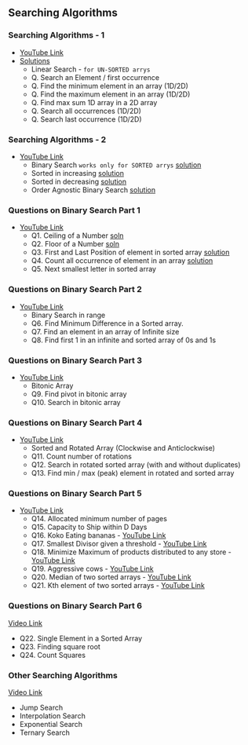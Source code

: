 
## Searching Algorithms
### Searching Algorithms - 1
- [YouTube Link](https://youtu.be/slqFdKVMjeQ)
- [Solutions](https://github.com/000deepak/java_Course_shaswatTiwari/blob/master/Lecture-017%20-%20Linear%20Search/code/LinearSearch.java)
    - Linear Search - `for UN-SORTED arrys`
    - Q. Search an Element / first occurrence
    - Q. Find the minimum element in an array (1D/2D)
    - Q. Find the maximum element in an array (1D/2D)
    - Q. Find max sum 1D array in a 2D array
    - Q. Search all occurrences (1D/2D)
    - Q. Search last occurrence (1D/2D)

### Searching Algorithms - 2
- [YouTube Link](https://youtu.be/kOIECDEUzaI)
    - Binary Search  `works only for SORTED arrys`  [solution](https://github.com/000deepak/dsa/blob/master/src/Searching/BinarySearch.java)
    - Sorted in increasing [solution](https://github.com/000deepak/dsa/blob/master/src/Searching/BinarySearch.java)
    - Sorted in decreasing [solution](https://github.com/000deepak/dsa/blob/master/src/Searching/BinarySearch.java)
    - Order Agnostic Binary Search [solution](https://github.com/000deepak/dsa/blob/master/src/Searching/BinarySearch.java)

### Questions on Binary Search Part 1
- [YouTube Link](https://youtu.be/P-vl_BrdxJA)
    - Q1. Ceiling of a Number  [soln](https://github.com/000deepak/dsa/blob/master/src/Searching/BinarySearchFloorCeiling.java)
    - Q2. Floor of a Number  [soln](https://github.com/000deepak/dsa/blob/master/src/Searching/BinarySearchFloorCeiling.java)
    - Q3. First and Last Position of element in sorted array [solution](https://github.com/000deepak/dsa/blob/master/src/Searching/BinarySearch.java)
    - Q4. Count all occurrence of element in an array [solution](https://github.com/000deepak/dsa/blob/master/src/Searching/BinarySearch.java)
    - Q5. Next smallest letter in sorted array

### Questions on Binary Search Part 2
- [YouTube Link](https://youtu.be/DoVawmdh5NM)
    - Binary Search in range
    - Q6. Find Minimum Difference in a Sorted array.
    - Q7. Find an element in an array of Infinite size
    - Q8. Find first 1 in an infinite and sorted array of 0s and 1s

### Questions on Binary Search Part 3
- [YouTube Link](https://youtu.be/IK5eSvNw9Qw)
    - Bitonic Array
    - Q9. Find pivot in bitonic array
    - Q10. Search in bitonic array

### Questions on Binary Search Part 4
- [YouTube Link](https://youtu.be/n12QcCu8oBI)
    - Sorted and Rotated Array (Clockwise and Anticlockwise)
    - Q11. Count number of rotations
    - Q12. Search in rotated sorted array (with and without duplicates)
    - Q13. Find min / max (peak) element in rotated and sorted array

### Questions on Binary Search Part 5
- [YouTube Link](https://youtu.be/_4LmUWmmYbY)
    - Q14. Allocated minimum number of pages
    - Q15. Capacity to Ship within D Days
    - Q16. Koko Eating bananas - [YouTube Link](https://youtu.be/BUFHoQIOnAs)
    - Q17. Smallest Divisor given a threshold - [YouTube Link](https://youtu.be/pSGtbhpuhbk)
    - Q18. Minimize Maximum of products distributed to any store - [YouTube Link](https://youtu.be/4O6wrTtUQvY)
    - Q19. Aggressive cows - [YouTube Link](https://youtu.be/86xSPxfc4iQ)
    - Q20. Median of two sorted arrays - [YouTube Link](https://youtu.be/2BOgAlmyTkc)
    - Q21. Kth element of two sorted arrays - [YouTube Link](https://youtu.be/SB6j8D95eHM)

### Questions on Binary Search Part 6
[Video Link](https://youtu.be/f09DayNeigg)
- Q22. Single Element in a Sorted Array
- Q23. Finding square root
- Q24. Count Squares

### Other Searching Algorithms
[Video Link](https://youtu.be/rFwBm-VT99A)
- Jump Search
- Interpolation Search
- Exponential Search
- Ternary Search
